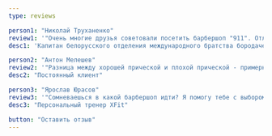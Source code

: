 ```yaml
---
type: reviews

person1: "Николай Труханенко"
review1: '"Очень многие друзья советовали посетить барбершоп "911". Отличная атмосфера, прекрасные мастера и очень удобное расположение от метро. Отдельное спасибо за приставку 🤘🏽 20 минут ожидания назначенного времени я провел как дома за любимой игрушкой."'
desc1: 'Капитан белорусского отделения международного братства бородачей "Bearded Villains"'

person2: "Антон Мелешев"
review2: '"Разница между хорошей прической и плохой прической - примерно 1 неделя. Наша неделя пошла!"'
desc2: "Постоянный клиент"

person3: "Ярослав Юрасов"
review3: '"Сомневаешься в какой барбершоп идти? Я помогу тебе с выбором..... И это - 911! Огромное спасибо за крутую стрижку!"'
desc3: "Персональный тренер XFit"

button: "Оставить отзыв"
---
```

